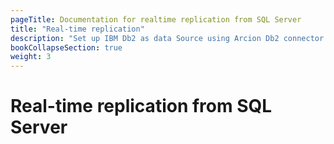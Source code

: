 ```yaml
---
pageTitle: Documentation for realtime replication from SQL Server
title: "Real-time replication"
description: "Set up IBM Db2 as data Source using Arcion Db2 connector. Arcion supports Db2 on Kafka/MQ, Native LUW, and i Series AS/400 platforms."
bookCollapseSection: true
weight: 3
---
```


# Real-time replication from SQL Server